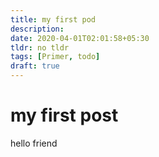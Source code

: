 ```yaml
---
title: my first pod
description:
date: 2020-04-01T02:01:58+05:30
tldr: no tldr
tags: [Primer, todo]
draft: true
---
```


# my first post

hello friend